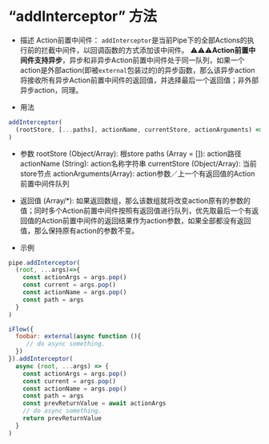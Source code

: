 # “addInterceptor” 方法

* 描述
Action前置中间件：
`addInterceptor`是当前Pipe下的全部Actions的执行前的拦截中间件，以回调函数的方式添加该中间件。
⚠️⚠️⚠️️**Action前置中间件支持异步**，异步和非异步Action前置中间件处于同一队列，如果一个action是外部action(即被`external`包装过的)的异步函数，那么该异步action将接收所有异步Action前置中间件的返回值，并选择最后一个返回值；非外部异步action，同理。

* 用法
```javascript
addInterceptor(
  (rootStore, [...paths], actionName, currentStore, actionArguments) => {}
)
```

* 参数
rootStore (Object/Array): 根store
paths (Array = []): action路径
actionName (String): action名称字符串
currentStore (Object/Array): 当前store节点
actionArguments(Array): action参数／上一个有返回值的Action前置中间件队列

* 返回值
(Array/*): 如果返回数组，那么该数组就将改变action原有的参数的值；同时多个Action前置中间件按照有返回值进行队列，优先取最后一个有返回值的Action前置中间件的返回结果作为action参数，如果全部都没有返回值，那么保持原有action的参数不变。

* 示例
```javascript
pipe.addInterceptor(
  (root, ...args)=>{
    const actionArgs = args.pop()
    const current = args.pop()
    const actionName = args.pop()
    const path = args
  }
)
```

```javascript
iFlow({
  foobar: external(async function (){
     // do async something.
  })
}).addInterceptor(
  async (root, ...args) => {
    const actionArgs = args.pop()
    const current = args.pop()
    const actionName = args.pop()
    const path = args
    const prevReturnValue = await actionArgs
    // do async something.
    return prevReturnValue
  }
)
```
